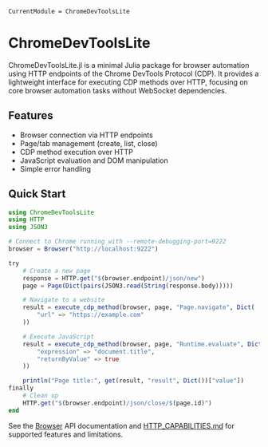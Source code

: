 ```@meta
CurrentModule = ChromeDevToolsLite
```

# ChromeDevToolsLite

ChromeDevToolsLite.jl is a minimal Julia package for browser automation using HTTP endpoints of the Chrome DevTools Protocol (CDP). It provides a lightweight interface for executing CDP methods over HTTP, focusing on core browser automation tasks without WebSocket dependencies.

## Features

- Browser connection via HTTP endpoints
- Page/tab management (create, list, close)
- CDP method execution over HTTP
- JavaScript evaluation and DOM manipulation
- Simple error handling

## Quick Start

```julia
using ChromeDevToolsLite
using HTTP
using JSON3

# Connect to Chrome running with --remote-debugging-port=9222
browser = Browser("http://localhost:9222")

try
    # Create a new page
    response = HTTP.get("$(browser.endpoint)/json/new")
    page = Page(Dict(pairs(JSON3.read(String(response.body)))))

    # Navigate to a website
    result = execute_cdp_method(browser, page, "Page.navigate", Dict(
        "url" => "https://example.com"
    ))

    # Execute JavaScript
    result = execute_cdp_method(browser, page, "Runtime.evaluate", Dict(
        "expression" => "document.title",
        "returnByValue" => true
    ))

    println("Page title:", get(result, "result", Dict())["value"])
finally
    # Clean up
    HTTP.get("$(browser.endpoint)/json/close/$(page.id)")
end
```

See the [Browser](@ref) API documentation and [HTTP_CAPABILITIES.md](HTTP_CAPABILITIES.md) for supported features and limitations.

```@index
```

